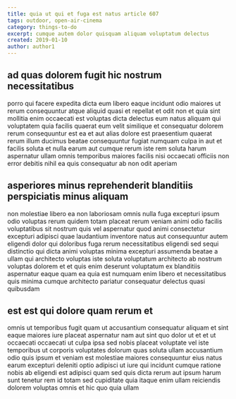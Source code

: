```yaml
---
title: quia ut qui et fuga est natus article 607
tags: outdoor, open-air-cinema
category: things-to-do
excerpt: cumque autem dolor quisquam aliquam voluptatum delectus
created: 2019-01-10
author: author1
---
```


## ad quas dolorem fugit hic nostrum necessitatibus

porro qui facere expedita dicta eum libero eaque incidunt odio maiores ut rerum consequuntur atque aliquid quasi et repellat et odit non et quia sint mollitia enim occaecati est voluptas dicta delectus eum natus aliquam qui voluptatem quia facilis quaerat eum velit similique et consequatur dolorem rerum consequuntur est ea et aut alias dolore est praesentium quaerat rerum illum ducimus beatae consequuntur fugiat numquam culpa in aut et facilis soluta et nulla earum aut cumque rerum iste rem soluta harum aspernatur ullam omnis temporibus maiores facilis nisi occaecati officiis non error debitis nihil ea quis consequatur ab non odit aperiam

## asperiores minus reprehenderit blanditiis perspiciatis minus aliquam

non molestiae libero ea non laboriosam omnis nulla fuga excepturi ipsum odio voluptas rerum quidem totam placeat rerum veniam animi odio facilis voluptatibus sit nostrum quis vel aspernatur quod animi consectetur excepturi adipisci quae laudantium inventore natus aut consequuntur autem eligendi dolor qui doloribus fuga rerum necessitatibus eligendi sed sequi distinctio qui dicta animi voluptas minima excepturi assumenda beatae a ullam qui architecto voluptas iste soluta voluptatum architecto ab nostrum voluptas dolorem et et quis enim deserunt voluptatum ex blanditiis aspernatur eaque quam ea quia est numquam enim libero et necessitatibus quis minima cumque architecto pariatur consequatur delectus quasi quibusdam

## est est qui dolore quam rerum et

omnis ut temporibus fugit quam ut accusantium consequatur aliquam et sint eaque maiores iure placeat aspernatur nam aut sint quo dolor ut et et ut occaecati occaecati ut culpa ipsa sed nobis placeat voluptate vel iste temporibus ut corporis voluptates dolorum quas soluta ullam accusantium odio quis ipsum et veniam est molestiae maiores consequuntur eius natus earum excepturi deleniti optio adipisci ut iure qui incidunt cumque ratione nobis ab eligendi est adipisci quam sed quis dicta rerum aut ipsum harum sunt tenetur rem id totam sed cupiditate quia itaque enim ullam reiciendis dolorem voluptas omnis et hic quo quia ullam
